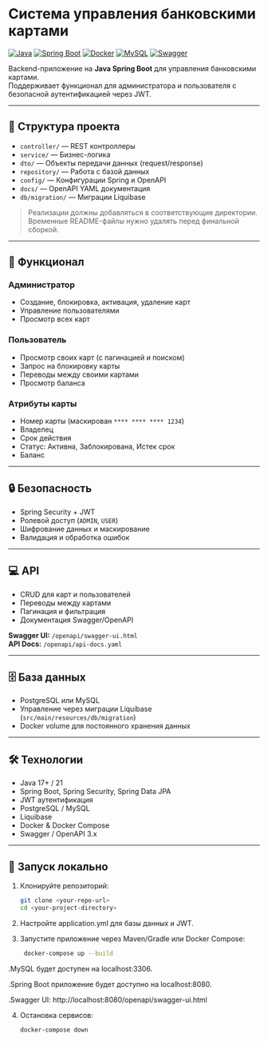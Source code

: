 # Система управления банковскими картами

[![Java](https://img.shields.io/badge/Java-17%2B-blue)](https://www.oracle.com/java/)
[![Spring Boot](https://img.shields.io/badge/Spring_Boot-3.2-green)](https://spring.io/projects/spring-boot)
[![Docker](https://img.shields.io/badge/Docker-Compose-blue)](https://www.docker.com/)
[![MySQL](https://img.shields.io/badge/MySQL-8.0-orange)](https://www.mysql.com/)
[![Swagger](https://img.shields.io/badge/Swagger-OpenAPI-yellow)](https://swagger.io/)

Backend-приложение на **Java Spring Boot** для управления банковскими картами.  
Поддерживает функционал для администратора и пользователя с безопасной аутентификацией через JWT.

---

## 📁 Структура проекта

- `controller/` — REST контроллеры
- `service/` — Бизнес-логика
- `dto/` — Объекты передачи данных (request/response)
- `repository/` — Работа с базой данных
- `config/` — Конфигурации Spring и OpenAPI
- `docs/` — OpenAPI YAML документация
- `db/migration/` — Миграции Liquibase

> Реализации должны добавляться в соответствующие директории.  
> Временные README-файлы нужно удалять перед финальной сборкой.

---

## 📝 Функционал

### Администратор
- Создание, блокировка, активация, удаление карт
- Управление пользователями
- Просмотр всех карт

### Пользователь
- Просмотр своих карт (с пагинацией и поиском)
- Запрос на блокировку карты
- Переводы между своими картами
- Просмотр баланса

### Атрибуты карты
- Номер карты (маскирован `**** **** **** 1234`)
- Владелец
- Срок действия
- Статус: Активна, Заблокирована, Истек срок
- Баланс

---

## 🔒 Безопасность
- Spring Security + JWT
- Ролевой доступ (`ADMIN`, `USER`)
- Шифрование данных и маскирование
- Валидация и обработка ошибок

---

## 💻 API
- CRUD для карт и пользователей
- Переводы между картами
- Пагинация и фильтрация
- Документация Swagger/OpenAPI

**Swagger UI:** `/openapi/swagger-ui.html`  
**API Docs:** `/openapi/api-docs.yaml`

---

## 🗄 База данных
- PostgreSQL или MySQL
- Управление через миграции Liquibase (`src/main/resources/db/migration`)
- Docker volume для постоянного хранения данных

---

## 🛠 Технологии
- Java 17+ / 21
- Spring Boot, Spring Security, Spring Data JPA
- JWT аутентификация
- PostgreSQL / MySQL
- Liquibase
- Docker & Docker Compose
- Swagger / OpenAPI 3.x

---

## 🚀 Запуск локально

1. Клонируйте репозиторий:
   ```bash
   git clone <your-repo-url>
   cd <your-project-directory>
2. Настройте application.yml для базы данных и JWT.

3. Запустите приложение через Maven/Gradle или Docker Compose:

   ```bash
    docker-compose up --build
   
  .MySQL будет доступен на localhost:3306.

  .Spring Boot приложение будет доступно на localhost:8080.

  .Swagger UI: http://localhost:8080/openapi/swagger-ui.html

4. Остановка сервисов:

    ```bash
    docker-compose down